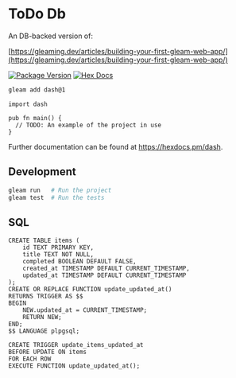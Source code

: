 # ToDo Db

An DB-backed version of:

[https://gleaming.dev/articles/building-your-first-gleam-web-app/](https://gleaming.dev/articles/building-your-first-gleam-web-app/)

[![Package Version](https://img.shields.io/hexpm/v/dash)](https://hex.pm/packages/dash)
[![Hex Docs](https://img.shields.io/badge/hex-docs-ffaff3)](https://hexdocs.pm/dash/)

```sh
gleam add dash@1
```

```gleam
import dash

pub fn main() {
  // TODO: An example of the project in use
}
```

Further documentation can be found at <https://hexdocs.pm/dash>.

## Development

```sh
gleam run   # Run the project
gleam test  # Run the tests
```

## SQL

```
CREATE TABLE items (
    id TEXT PRIMARY KEY,
    title TEXT NOT NULL,
    completed BOOLEAN DEFAULT FALSE,
    created_at TIMESTAMP DEFAULT CURRENT_TIMESTAMP,
    updated_at TIMESTAMP DEFAULT CURRENT_TIMESTAMP
);
CREATE OR REPLACE FUNCTION update_updated_at()
RETURNS TRIGGER AS $$
BEGIN
    NEW.updated_at = CURRENT_TIMESTAMP;
    RETURN NEW;
END;
$$ LANGUAGE plpgsql;

CREATE TRIGGER update_items_updated_at
BEFORE UPDATE ON items
FOR EACH ROW
EXECUTE FUNCTION update_updated_at();
```
